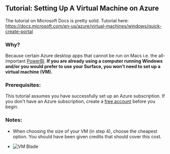 
## Tutorial: Setting Up A Virtual Machine on Azure
The tutorial on Microsoft Docs is pretty solid. Tutorial here: <https://docs.microsoft.com/en-us/azure/virtual-machines/windows/quick-create-portal>

### Why?
Because certain Azure desktop apps that cannot be run on Macs i.e. the all-important [PowerBI]. **If you are already using a computer running Windows and/or you would prefer to use your Surface, you won't need to set up a virtual machine (VM).** 

### Prerequisites:
This tutorial assumes you have successfully set up an Azure subscription. If you don't have an Azure subscription, create a [free account] before you begin.

### Notes:
* When choosing the size of your VM (in step 4), choose the cheapest option. You should have been given credits that should cover this cost.

* ![VM Blade][VMblade]



[PowerBI]: https://powerbi.microsoft.com/en-us/downloads/
[free account]: https://azure.microsoft.com/en-us/free/

[VMblade]: https://github.com/microsoftny/tce-fellows/tree/master/images/VMblade.jpg